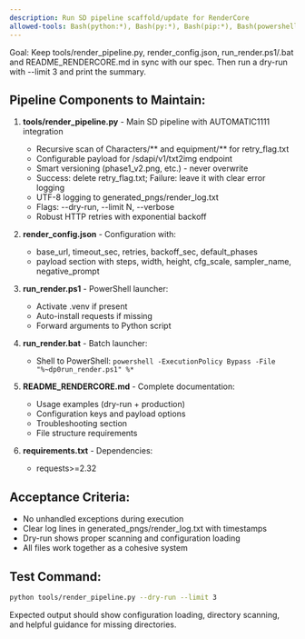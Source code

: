 ```yaml
---
description: Run SD pipeline scaffold/update for RenderCore
allowed-tools: Bash(python:*), Bash(py:*), Bash(pip:*), Bash(powershell:*), Bash(pwsh:*), Bash(cmd:*), Bash(git:*)
---
```


Goal: Keep tools/render_pipeline.py, render_config.json, run_render.ps1/.bat and README_RENDERCORE.md in sync with our spec. Then run a dry-run with --limit 3 and print the summary.

## Pipeline Components to Maintain:

1. **tools/render_pipeline.py** - Main SD pipeline with AUTOMATIC1111 integration
   - Recursive scan of Characters/** and equipment/** for retry_flag.txt
   - Configurable payload for /sdapi/v1/txt2img endpoint
   - Smart versioning (phase1_v2.png, etc.) - never overwrite
   - Success: delete retry_flag.txt; Failure: leave it with clear error logging
   - UTF-8 logging to generated_pngs/render_log.txt
   - Flags: --dry-run, --limit N, --verbose
   - Robust HTTP retries with exponential backoff

2. **render_config.json** - Configuration with:
   - base_url, timeout_sec, retries, backoff_sec, default_phases
   - payload section with steps, width, height, cfg_scale, sampler_name, negative_prompt

3. **run_render.ps1** - PowerShell launcher:
   - Activate .venv if present
   - Auto-install requests if missing
   - Forward arguments to Python script

4. **run_render.bat** - Batch launcher:
   - Shell to PowerShell: `powershell -ExecutionPolicy Bypass -File "%~dp0run_render.ps1" %*`

5. **README_RENDERCORE.md** - Complete documentation:
   - Usage examples (dry-run + production)
   - Configuration keys and payload options
   - Troubleshooting section
   - File structure requirements

6. **requirements.txt** - Dependencies:
   - requests>=2.32

## Acceptance Criteria:
- No unhandled exceptions during execution
- Clear log lines in generated_pngs/render_log.txt with timestamps
- Dry-run shows proper scanning and configuration loading
- All files work together as a cohesive system

## Test Command:
```bash
python tools/render_pipeline.py --dry-run --limit 3
```

Expected output should show configuration loading, directory scanning, and helpful guidance for missing directories.